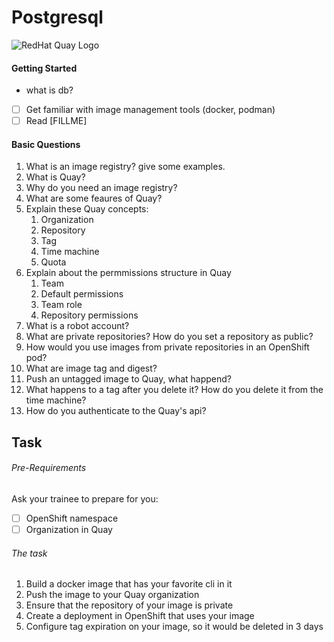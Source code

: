 # Postgresql

![RedHat Quay Logo](../_images_/redhat-quay.png)

#### Getting Started
- what is db?
- [ ] Get familiar with image management tools (docker, podman)
- [ ] Read [FILLME] 

#### Basic Questions

1. What is an image registry? give some examples.
2. What is Quay?
3. Why do you need an image registry?
4. What are some feaures of Quay?
5. Explain these Quay concepts:
     1. Organization
     2. Repository
     3. Tag
      4. Time machine
     5. Quota
6. Explain about the permmissions structure in Quay
      1. Team
     2. Default permissions
     3. Team role
     4. Repository permissions
7. What is a robot account?
8. What are private repositories? How do you set a repository as public?
9. How would you use images from private repositories in an OpenShift pod?
10. What are image tag and digest?
11. Push an untagged image to Quay, what happend?
12. What happens to a tag after you delete it? How do you delete it from the time machine?
13. How do you authenticate to the Quay's api?


## Task

###### Pre-Requirements
Ask your trainee to prepare for you:  
- [ ] OpenShift namespace
- [ ] Organization in Quay

###### The task
1. Build a docker image that has your favorite cli in it 
2. Push the image to your Quay organization 
3. Ensure that the repository of your image is private
4. Create a deployment in OpenShift that uses your image 
5. Configure tag expiration on your image, so it would be deleted in 3 days
 
